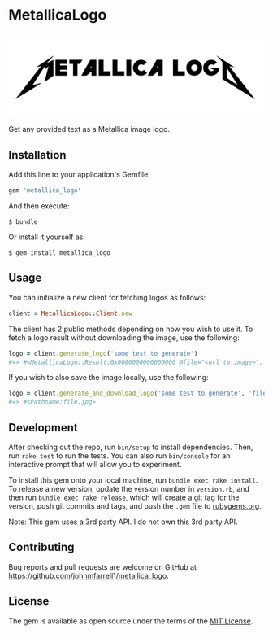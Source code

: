 # MetallicaLogo

![Metallica Logo](https://raw.githubusercontent.com/johnmfarrell1/metallica_logo/master/examples/metallica_logo_example_cropped.png)

Get any provided text as a Metallica image logo.

## Installation

Add this line to your application's Gemfile:

```ruby
gem 'metallica_logo'
```

And then execute:

    $ bundle

Or install it yourself as:

    $ gem install metallica_logo

## Usage

You can initialize a new client for fetching logos as follows:
```ruby
client = MetallicaLogo::Client.new
```

The client has 2 public methods depending on how you wish to use it.
To fetch a logo result without downloading the image, use the following:

```ruby
logo = client.generate_logo('some test to generate')
#=> #<MetallicaLogo::Result:0x0000000000000000 @file="<url to image>", @token="token", @result="result">
```

If you wish to also save the image locally, use the following:

```ruby
logo = client.generate_and_download_logo('some test to generate', 'file.jpg')
#=> #<Pathname:file.jpg>
```

## Development

After checking out the repo, run `bin/setup` to install dependencies. Then, run `rake test` to run the tests. You can also run `bin/console` for an interactive prompt that will allow you to experiment.

To install this gem onto your local machine, run `bundle exec rake install`. To release a new version, update the version number in `version.rb`, and then run `bundle exec rake release`, which will create a git tag for the version, push git commits and tags, and push the `.gem` file to [rubygems.org](https://rubygems.org).

Note: This gem uses a 3rd party API. I do not own this 3rd party API.

## Contributing

Bug reports and pull requests are welcome on GitHub at https://github.com/johnmfarrell1/metallica_logo.

## License

The gem is available as open source under the terms of the [MIT License](https://opensource.org/licenses/MIT).
